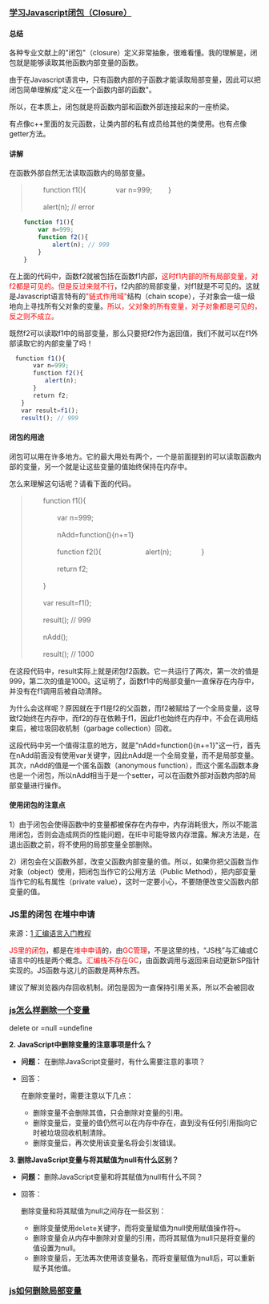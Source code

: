 



### [学习Javascript闭包（Closure）](https://www.ruanyifeng.com/blog/2009/08/learning_javascript_closures.html)

#### 总结

各种专业文献上的"闭包"（closure）定义非常抽象，很难看懂。我的理解是，闭包就是能够读取其他函数内部变量的函数。

由于在Javascript语言中，只有函数内部的子函数才能读取局部变量，因此可以把闭包简单理解成"定义在一个函数内部的函数"。

所以，在本质上，闭包就是将函数内部和函数外部连接起来的一座桥梁。

有点像c++里面的友元函数，让类内部的私有成员给其他的类使用。也有点像getter方法。

#### 讲解

在函数外部自然无法读取函数内的局部变量。

> 　　function f1(){
> 　　　　var n=999;
> 　　}
>
> 　　alert(n); // error



```javascript
    function f1(){
        var n=999;
        function f2(){
            alert(n); // 999
        }
    }
```

在上面的代码中，函数f2就被包括在函数f1内部，<font color='red'>这时f1内部的所有局部变量，对f2都是可见的。但是反过来就不行</font>，f2内部的局部变量，对f1就是不可见的。这就是Javascript语言特有的<font color='red'>"链式作用域"</font>结构（chain scope），子对象会一级一级地向上寻找所有父对象的变量。<font color='red'>所以，父对象的所有变量，对子对象都是可见的，反之则不成立。</font>

既然f2可以读取f1中的局部变量，那么只要把f2作为返回值，我们不就可以在f1外部读取它的内部变量了吗！

```javascript
　function f1(){
　　　　var n=999;
　　　　function f2(){
　　　　　　alert(n);
　　　　}
　　　　return f2;
　　}
　　var result=f1();
　　result(); // 999
```



#### **闭包的用途**

闭包可以用在许多地方。它的最大用处有两个，一个是前面提到的可以读取函数内部的变量，另一个就是让这些变量的值始终保持在内存中。

怎么来理解这句话呢？请看下面的代码。

> 　　function f1(){
>
> 　　　　var n=999;
>
> 　　　　nAdd=function(){n+=1}
>
> 　　　　function f2(){
> 　　　　　　alert(n);
> 　　　　}
>
> 　　　　return f2;
>
> 　　}
>
> 　　var result=f1();
>
> 　　result(); // 999
>
> 　　nAdd();
>
> 　　result(); // 1000

在这段代码中，result实际上就是闭包f2函数。它一共运行了两次，第一次的值是999，第二次的值是1000。这证明了，函数f1中的局部变量n一直保存在内存中，并没有在f1调用后被自动清除。

为什么会这样呢？原因就在于f1是f2的父函数，而f2被赋给了一个全局变量，这导致f2始终在内存中，而f2的存在依赖于f1，因此f1也始终在内存中，不会在调用结束后，被垃圾回收机制（garbage collection）回收。

这段代码中另一个值得注意的地方，就是"nAdd=function(){n+=1}"这一行，首先在nAdd前面没有使用var关键字，因此nAdd是一个全局变量，而不是局部变量。其次，nAdd的值是一个匿名函数（anonymous function），而这个匿名函数本身也是一个闭包，所以nAdd相当于是一个setter，可以在函数外部对函数内部的局部变量进行操作。

#### **使用闭包的注意点**

1）由于闭包会使得函数中的变量都被保存在内存中，内存消耗很大，所以不能滥用闭包，否则会造成网页的性能问题，在IE中可能导致内存泄露。解决方法是，在退出函数之前，将不使用的局部变量全部删除。

2）闭包会在父函数外部，改变父函数内部变量的值。所以，如果你把父函数当作对象（object）使用，把闭包当作它的公用方法（Public Method），把内部变量当作它的私有属性（private value），这时一定要小心，不要随便改变父函数内部变量的值。



### JS里的闭包 在堆中申请

来源：[1 汇编语言入门教程](https://www.ruanyifeng.com/blog/2018/01/assembly-language-primer.html)

<font color='red'>JS里的闭包</font>，都是在<font color='red'>堆中申请</font>的，由<font color='red'>GC管理</font>，不是这里的栈，“JS栈”与汇编或C语言中的栈是两个概念。<font color='red'>汇编栈不存在GC</font>，由函数调用与返回来自动更新SP指针实现的。JS函数与这儿的函数是两种东西。

建议了解浏览器内存回收机制。闭包是因为一直保持引用关系，所以不会被回收



### [js怎么样删除一个变量](https://docs.pingcode.com/baike/3684701)

delete or =null =undefine



**2. JavaScript中删除变量的注意事项是什么？**

- **问题：** 在删除JavaScript变量时，有什么需要注意的事项？

- 回答：

   

  在删除变量时，需要注意以下几点：

  - 删除变量不会删除其值，只会删除对变量的引用。
  - 删除变量后，变量的值仍然可以在内存中存在，直到没有任何引用指向它时被垃圾回收机制清除。
  - 删除变量后，再次使用该变量名将会引发错误。

**3. 删除JavaScript变量与将其赋值为null有什么区别？**

- **问题：** 删除JavaScript变量和将其赋值为null有什么不同？

- 回答：

   

  删除变量和将其赋值为null之间存在一些区别：

  - 删除变量使用`delete`关键字，而将变量赋值为null使用赋值操作符`=`。
  - 删除变量会从内存中删除对变量的引用，而将其赋值为null只是将变量的值设置为null。
  - 删除变量后，无法再次使用该变量名，而将变量赋值为null后，可以重新赋予其他值。



### [js如何删除局部变量](https://docs.pingcode.com/baike/2316013)



